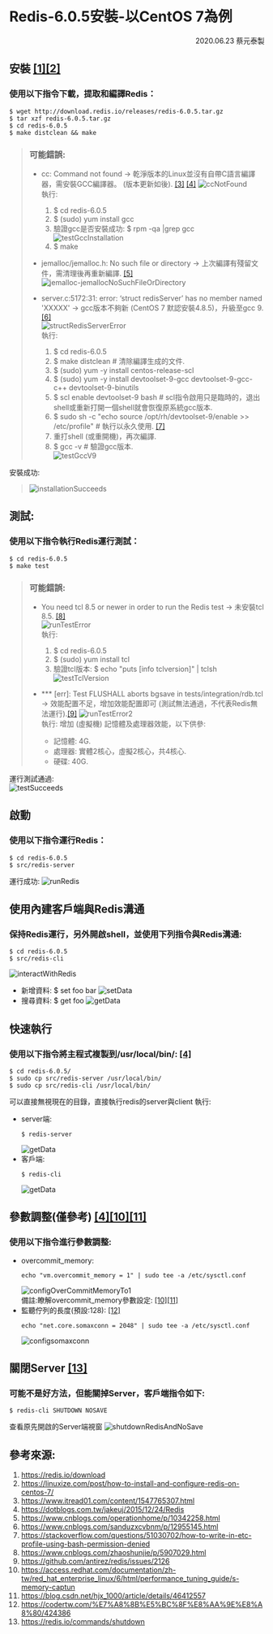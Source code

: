 # Redis-6.0.5安裝-以CentOS 7為例
<p align="right">2020.06.23 蔡元泰製</p> 

## 安裝 [[1]](#[1])[[2]](#[2])
### 使用以下指令下載，提取和編譯Redis：
``` shell
$ wget http://download.redis.io/releases/redis-6.0.5.tar.gz
$ tar xzf redis-6.0.5.tar.gz
$ cd redis-6.0.5
$ make distclean && make
```
> ### 可能錯誤:  
> - cc: Command not found -> 乾淨版本的Linux並沒有自帶C語言編譯器，需安裝GCC編譯器。 (版本更新如後). [[3]](#[3]) [[4]](#[4])
> ![ccNotFound](./redis-6.0.5-install-centOS7_img/ccNotFound.png)  
> 執行:
>   1. $ cd redis-6.0.5
>   2. $ (sudo) yum install gcc 
>   3. 驗證gcc是否安裝成功: $ rpm -qa |grep gcc   
> ![testGccInstallation](./redis-6.0.5-install-centOS7_img/testGccInstallation.png)  
>   4. $ make   
>   
> -  jemalloc/jemalloc.h: No such file or directory -> 上次編譯有殘留文件，需清理後再重新編譯. [[5]](#[5])  
> ![jemalloc-jemallocNoSuchFileOrDirectory](./redis-6.0.5-install-centOS7_img/jemalloc-jemallocNoSuchFileOrDirectory.png)  
>   
> - server.c:5172:31: error: ‘struct redisServer’ has no member named 'XXXXX' -> gcc版本不夠新 (CentOS 7 默認安裝4.8.5)，升級至gcc 9. [[6]](#[6])  
> ![structRedisServerError](./redis-6.0.5-install-centOS7_img/structRedisServerError.png)  
> 執行:
>   1. $ cd redis-6.0.5
>   2. $ make distclean # 清除編譯生成的文件.   
>   3. $ (sudo) yum -y install centos-release-scl
>   4. $ (sudo) yum -y install devtoolset-9-gcc devtoolset-9-gcc-c++ devtoolset-9-binutils
>   5. $ scl enable devtoolset-9 bash # scl指令啟用只是臨時的，退出shell或重新打開一個shell就會恢復原系統gcc版本.
>   6. $ sudo sh -c "echo source /opt/rh/devtoolset-9/enable >> /etc/profile" # 執行以永久使用. [[7]](#[7])
>   7. 重打shell (或重開機)，再次編譯. 
>   8. $ gcc -v  # 驗證gcc版本.   
> ![testGccV9](./redis-6.0.5-install-centOS7_img/testGccV9.png)  

安裝成功:   
> ![installationSucceeds](./redis-6.0.5-install-centOS7_img/installationSucceeds.png)  

## 測試: 
### 使用以下指令執行Redis運行測試：
```shell
$ cd redis-6.0.5
$ make test
```
> ### 可能錯誤:  
> - You need tcl 8.5 or newer in order to run the Redis test -> 未安裝tcl 8.5. [[8]](#[8])  
> ![runTestError](./redis-6.0.5-install-centOS7_img/runTestError.png)  
>   執行:
>   1. $ cd redis-6.0.5
>   2. $ (sudo) yum install tcl   
>   3. 驗證tcl版本: $ echo "puts [info tclversion]" | tclsh   
> ![testTclVersion](./redis-6.0.5-install-centOS7_img/testTclVersion.png)  
>    
> - *** [err]: Test FLUSHALL aborts bgsave in tests/integration/rdb.tcl -> 效能配置不足，增加效能配置即可 (測試無法通過，不代表Redis無法運行).[[9]](#[9])
> ![runTestError2](./redis-6.0.5-install-centOS7_img/runTestError2.png)  
> 執行: 增加 (虛擬機) 記憶體及處理器效能，以下供參:  
>   + 記憶體: 4G.
>   + 處理器: 實體2核心，虛擬2核心，共4核心.
>   + 硬碟: 40G.

運行測試通過:   
![testSucceeds](./redis-6.0.5-install-centOS7_img/testSucceeds.png)  

## 啟動
### 使用以下指令運行Redis：
``` shell
$ cd redis-6.0.5
$ src/redis-server
```
運行成功:
![runRedis](./redis-6.0.5-install-centOS7_img/runRedis.png)  
## 使用內建客戶端與Redis溝通
### 保持Redis運行，另外開啟shell，並使用下列指令與Redis溝通:
``` shell
$ cd redis-6.0.5
$ src/redis-cli
```
![interactWithRedis](./redis-6.0.5-install-centOS7_img/interactWithRedis.png) 
- 新增資料: $ set foo bar
![setData](./redis-6.0.5-install-centOS7_img/setData.png) 
- 搜尋資料: $ get foo
![getData](./redis-6.0.5-install-centOS7_img/getData.png) 

## 快速執行  
### 使用以下指令將主程式複製到/usr/local/bin/: [[4]](#[4])  
``` shell
$ cd redis-6.0.5/
$ sudo cp src/redis-server /usr/local/bin/
$ sudo cp src/redis-cli /usr/local/bin/
```
可以直接無視現在的目錄，直接執行redis的server與client
執行:
- server端:
    ```shell
    $ redis-server
    ```
    ![getData](./redis-6.0.5-install-centOS7_img/runRedisDirectly.png) 
- 客戶端:
  ``` shell
  $ redis-cli
  ```
     ![getData](./redis-6.0.5-install-centOS7_img/interactWithRedisDirectly.png) 

## 參數調整(僅參考) [[4]](#[4])[[10]](#[10])[[11]](#[11])
### 使用以下指令進行參數調整:
- overcommit_memory:
    ``` shell
    echo "vm.overcommit_memory = 1" | sudo tee -a /etc/sysctl.conf
    ```
    ![configOverCommitMemoryTo1](./redis-6.0.5-install-centOS7_img/configOverCommitMemoryTo1.png)  
    備註:瞭解overcommit_memory參數設定: [[10]](#[10])[[11]](#[11])
- 監聽佇列的長度(預設:128): [[12]](#[12])
    ``` shell
    echo "net.core.somaxconn = 2048" | sudo tee -a /etc/sysctl.conf
    ```
    ![configsomaxconn](./redis-6.0.5-install-centOS7_img/configsomaxconn.png) 


## 關閉Server [[13]](#[13])  
### 可能不是好方法，但能關掉Server，客戶端指令如下:
```shell
$ redis-cli SHUTDOWN NOSAVE
```
查看原先開啟的Server端視窗
     ![shutdownRedisAndNoSave](./redis-6.0.5-install-centOS7_img/shutdownRedisAndNoSave.png) 

## 參考來源:
1. https://redis.io/download <a name='[1]'></a>
2. https://linuxize.com/post/how-to-install-and-configure-redis-on-centos-7/ <a name='[2]]'></a>
3. https://www.itread01.com/content/1547765307.html <a name='[3]'></a>
4. https://dotblogs.com.tw/jakeuj/2015/12/24/Redis <a name='[4]'></a>  
5. https://www.cnblogs.com/operationhome/p/10342258.html <a name='[5]'></a>  
6. https://www.cnblogs.com/sanduzxcvbnm/p/12955145.html <a name='[6]'></a> 
7. https://stackoverflow.com/questions/51030702/how-to-write-in-etc-profile-using-bash-permission-denied <a name='[7]'></a> 
8. https://www.cnblogs.com/zhaoshunjie/p/5907029.html <a name='[8]'></a> 
9. https://github.com/antirez/redis/issues/2126 <a name='[9]'></a> 
10. https://access.redhat.com/documentation/zh-tw/red_hat_enterprise_linux/6/html/performance_tuning_guide/s-memory-captun <a name='[10]'></a> 
11. https://blog.csdn.net/hjx_1000/article/details/46412557 <a name='[11]'></a> 
12. https://codertw.com/%E7%A8%8B%E5%BC%8F%E8%AA%9E%E8%A8%80/424386 <a name='[12]'></a> 
13. https://redis.io/commands/shutdown <a name='[13]'></a> 